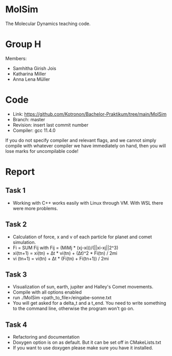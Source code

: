 MolSim
===

The Molecular Dynamics teaching code.

# Group H #
Members:
* Samhitha Girish Jois
* Katharina Miller
* Anna Lena Müller

# Code #
* Link:     https://github.com/Kotronon/Bachelor-Praktikum/tree/main/MolSim
* Branch:   master
* Revision: insert last commit number
* Compiler: gcc 11.4.0

If you do not specify compiler and relevant flags, and we cannot simply compile with whatever compiler we have immediately on hand, then you will lose marks for uncompilable code!

# Report #
## Task 1 ##
* Working with C++ works easily with Linux through VM. With WSL there were more problems.

## Task 2 ##
* Calculation of force, x and v of each particle for planet and comet simulation. 
* Fi = SUM Fij with Fij = (MiMj * (xj-xi))/(||xi-xj||2^3)
* xi(tn+1) = xi(tn) + ∆t * vi(tn) + (∆t)^2 * Fi(tn) / 2mi
* vi (tn+1) = vi(tn) + ∆t * (Fi(tn) + Fi(tn+1)) / 2mi

## Task 3 ##
* Visualization of sun, earth, jupiter and Halley's Comet movements.
* Compile with all options enabled
* run ./MolSim <path_to_file>/eingabe-sonne.txt
* You will get asked for a delta_t and a t_end. You need to write something to the command line, otherwise the program won't go on.

## Task 4 ##
* Refactoring and documentation
* Doxygen option is on as default. But it can be set off in CMakeLists.txt
* If you want to use doxygen please make sure you have it installed.

